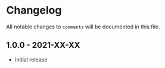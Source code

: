 # Changelog

All notable changes to `comments` will be documented in this file.

## 1.0.0 - 2021-XX-XX

- initial release
